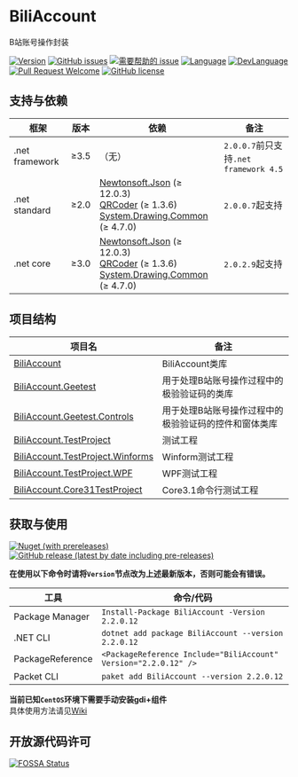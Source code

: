 # BiliAccount
B站账号操作封装

[![Version](https://img.shields.io/github/release/LeoChen98/BiliAccount.svg?label=Version)](https://github.com/LeoChen98/BiliAccount/releases)
[![GitHub issues](https://img.shields.io/github/issues/LeoChen98/BiliAccount.svg)](https://github.com/LeoChen98/BiliAccount/issues)
[![需要帮助的 issue](https://img.shields.io/github/issues/LeoChen98/BiliAccount/help%20wanted.svg?label=需要帮助的%20issue)](https://github.com/LeoChen98/BiliAccount/issues?q=is%3Aissue+is%3Aopen+label%3A%22help+wanted%22)
[![Language](https://img.shields.io/badge/%E8%AF%AD%E8%A8%80-%E4%B8%AD%E6%96%87-brightgreen.svg)](#)
[![DevLanguage](https://img.shields.io/badge/%E5%BC%80%E5%8F%91%E8%AF%AD%E8%A8%80-C%23-brightgreen.svg)](#)
[![Pull Request Welcome](https://img.shields.io/badge/Pull%20request-welcome-brightgreen.svg)](#)
[![GitHub license](https://img.shields.io/github/license/LeoChen98/BiliAccount.svg)](https://github.com/LeoChen98/BiliAccount/blob/master/LICENSE)

## 支持与依赖
框架|版本|依赖|备注
---|---|---|---
.net framework|≥3.5|（无）|`2.0.0.7`前只支持`.net framework 4.5`
.net standard|≥2.0|[Newtonsoft.Json](//github.com/JamesNK/Newtonsoft.Json) (≥ 12.0.3)<br/>[QRCoder](//github.com/codebude/QRCoder/) (≥ 1.3.6)<br/>[System.Drawing.Common](//github.com/dotnet/corefx) (≥ 4.7.0)|`2.0.0.7`起支持
.net core|≥3.0|[Newtonsoft.Json](//github.com/JamesNK/Newtonsoft.Json) (≥ 12.0.3)<br/>[QRCoder](//github.com/codebude/QRCoder/) (≥ 1.3.6)<br/>[System.Drawing.Common](//github.com/dotnet/corefx) (≥ 4.7.0)|`2.0.2.9`起支持

## 项目结构
项目名|备注
--|--
[BiliAccount](//github.com/LeoChen98/BiliAccount/wiki/BiliAccount)|BiliAccount类库
[BiliAccount.Geetest](//github.com/LeoChen98/BiliAccount.Geetest)|用于处理B站账号操作过程中的极验验证码的类库
[BiliAccount.Geetest.Controls](//github.com/LeoChen98/BiliAccount.Geetest.Controls)|用于处理B站账号操作过程中的极验验证码的控件和窗体类库
[BiliAccount.TestProject](//github.com/LeoChen98/BiliAccount/wiki/BiliAccount.TestProject)|测试工程
[BiliAccount.TestProject.Winforms](//github.com/LeoChen98/BiliAccount/wiki/BiliAccount.TestProject.Winforms)|Winform测试工程
[BiliAccount.TestProject.WPF](//github.com/LeoChen98/BiliAccount/wiki/BiliAccount.TestProject.WPF)|WPF测试工程
[BiliAccount.Core31TestProject](//github.com/LeoChen98/BiliAccount/wiki/BiliAccount.Core31TestProject)|Core3.1命令行测试工程

## 获取与使用

[![Nuget (with prereleases)](https://img.shields.io/nuget/vpre/BiliAccount?color=%23004080&logo=nuget)](https://www.nuget.org/packages/BiliAccount/)
[![GitHub release (latest by date including pre-releases)](https://img.shields.io/github/v/release/LeoChen98/BiliAccount?include_prereleases&logo=github)](https://github.com/LeoChen98/BiliAccount/releases/latest)

**在使用以下命令时请将`Version`节点改为上述最新版本，否则可能会有错误。**

工具|命令/代码
--|--
Package Manager|`Install-Package BiliAccount -Version 2.2.0.12`
.NET CLI|`dotnet add package BiliAccount --version 2.2.0.12`
PackageReference|`<PackageReference Include="BiliAccount" Version="2.2.0.12" />`
Packet CLI|`paket add BiliAccount --version 2.2.0.12`

**当前已知`CentOS`环境下需要手动安装gdi+组件**<br />
具体使用方法请见[Wiki](https://github.com/LeoChen98/BiliAccount/wiki)

## 开放源代码许可
[![FOSSA Status](https://app.fossa.io/api/projects/git%2Bgithub.com%2FLeoChen98%2FBiliAccount.svg?type=large)](https://app.fossa.io/projects/git%2Bgithub.com%2FLeoChen98%2FBiliAccount?ref=badge_large)
